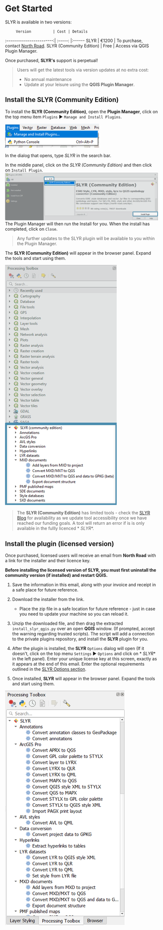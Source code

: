 # Get Started

SLYR is available in two versions:

         Version          | Cost | Details
:------------------------:| :-----: |:------ 
           SLYR           | €1200 | To purchase, contact [North Road](mailto:info@north-road.com).
 SLYR (Community Edition) | Free | Access via QGIS Plugin Manager. 

Once purchased, **SLYR's** support is perpetual!
> Users will get the latest tools via version updates at no extra cost:
> * No annual maintenance
> * Update at your leisure using the **QGIS Plugin Manager**.

## Install the **SLYR (Community Edition)**

To install the **SLYR (Community Edition)**, open the **Plugin Manager**, click
on the top menu item `Plugins` ▶️ `Manage and Install Plugins`.

![Open Plugin Manager](../images/plugin_mngr_open2.png)

In the dialog that opens, type *SLYR* in the search bar.

In the middle panel, click on the *SLYR (Community Edition)*  and then click
on `Install Plugin`.
![SLYR Community Edition](../images/comm_ed_blue2.png)
The Plugin Manager will then run the Install for you. When the install has
completed, click on `Close`.

> Any further updates to the SLYR plugin will be available to you within the
> Plugin Manager.

The **SLYR (Community Edition)** will appear in the browser panel. Expand the
tools and start using them.

![SLYR Community Edition location](../images/comm_ed_browser_blue2.png)
> The **SLYR (Community Edition)** has limited tools - check
> the [SLYR Blog](https://north-road.com/slyr/) for availability as we update
> tool accessibility once we have reached our funding goals.
> A tool will return an error if is is only available in the fullly licenced *
*SLYR**.

## Install the plugin (licensed version)

Once purchased, licensed users will receive an email from **North Road** with a
link for the installer and their licence key.

**Before installing the licensed version of SLYR, you must first uninstall the
community version (if installed) and restart QGIS.**

1. Save the information in this email, along with your invoice and receipt in a
   safe place for future reference.

2. Download the installer from the link.
    * Place the zip file in a safe location for future reference - just in case
      you need to update your machine so you can reload it.

3. Unzip the downloaded file, and then drag the
   extracted `install_slyr_qgis.py` over an open **QGIS** window. (If prompted,
   accept the warning regarding trusted scripts). The script will add a
   connection to the private plugins repository, and install the **SLYR**
   plugin for you.

4. After the plugin is installed, the **SLYR** `Options` dialog will open (If
   it doesn't, click on the top menu `Settings` ▶️ `Options` and click on *
   *SLYR** in the left panel). Enter your unique license key at this screen,
   exactly as it appears at the end of this email. Enter the optional
   requirements outlined in
   the [SLYR Options section](/user_guide/setting_up_slyr_options).

5. Once installed, **SLYR** will appear in the browser panel. Expand the tools
   and start using them.

![SLYR location](../images/browser.png)

